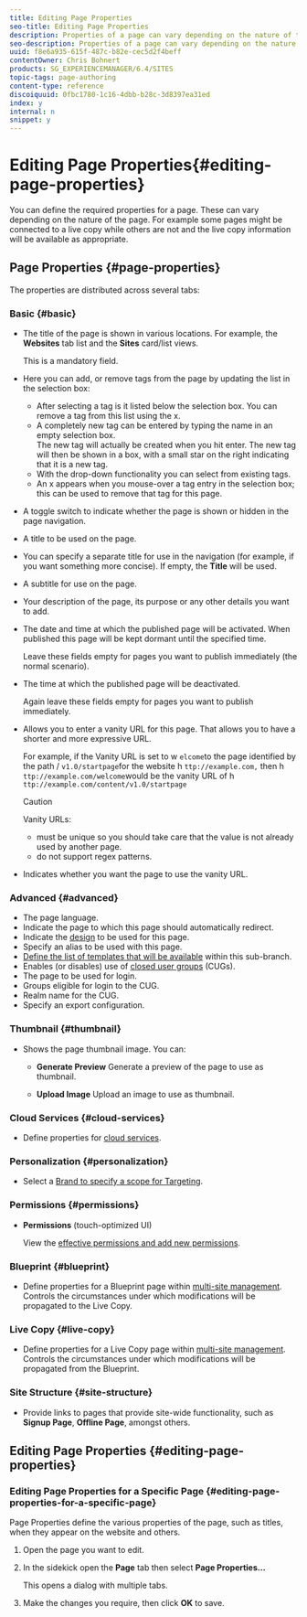 ```yaml
---
title: Editing Page Properties
seo-title: Editing Page Properties
description: Properties of a page can vary depending on the nature of the page. For example some pages might be connected to a live copy while others are not and the live copy information will be available as appropriate.
seo-description: Properties of a page can vary depending on the nature of the page. For example some pages might be connected to a live copy while others are not and the live copy information will be available as appropriate.
uuid: f8e6a935-615f-487c-b82e-cec5d2f4beff
contentOwner: Chris Bohnert
products: SG_EXPERIENCEMANAGER/6.4/SITES
topic-tags: page-authoring
content-type: reference
discoiquuid: 0fbc1780-1c16-4dbb-b28c-3d8397ea31ed
index: y
internal: n
snippet: y
---
```


# Editing Page Properties{#editing-page-properties}

You can define the required properties for a page. These can vary depending on the nature of the page. For example some pages might be connected to a live copy while others are not and the live copy information will be available as appropriate.

## Page Properties {#page-properties}

The properties are distributed across several tabs:

### Basic {#basic}

* The title of the page is shown in various locations. For example, the **Websites** tab list and the **Sites** card/list views.

  This is a mandatory field.

* Here you can add, or remove tags from the page by updating the list in the selection box:

    * After selecting a tag is it listed below the selection box. You can remove a tag from this list using the x.
    * A completely new tag can be entered by typing the name in an empty selection box.  
      The new tag will actually be created when you hit enter. The new tag will then be shown in a box, with a small star on the right indicating that it is a new tag.
    * With the drop-down functionality you can select from existing tags.
    * An x appears when you mouse-over a tag entry in the selection box; this can be used to remove that tag for this page.

* A toggle switch to indicate whether the page is shown or hidden in the page navigation.
* A title to be used on the page.
* You can specify a separate title for use in the navigation (for example, if you want something more concise). If empty, the **Title** will be used.
* A subtitle for use on the page.
* Your description of the page, its purpose or any other details you want to add.
* The date and time at which the published page will be activated. When published this page will be kept dormant until the specified time.

  Leave these fields empty for pages you want to publish immediately (the normal scenario).

* The time at which the published page will be deactivated.

  Again leave these fields empty for pages you want to publish immediately.

* Allows you to enter a vanity URL for this page. That allows you to have a shorter and more expressive URL.

  For example, if the Vanity URL is set to w `elcome`to the page identified by the path / `v1.0/startpage`for the website h `ttp://example.com,` then h `ttp://example.com/welcome`would be the vanity URL of h `ttp://example.com/content/v1.0/startpage`

  >[!CAUTION]
  >
  >Vanity URLs:
  >
  >    
  >    
  >    * must be unique so you should take care that the value is not already used by another page.
  >    * do not support regex patterns.
  >    
  >

* Indicates whether you want the page to use the vanity URL.

### Advanced {#advanced}

* The page language.
* Indicate the page to which this page should automatically redirect.
* Indicate the [design](../../../sites/developing/using/designer.md) to be used for this page.
* Specify an alias to be used with this page.
* [Define the list of templates that will be available](../../../sites/classic-ui-authoring/using/classic-feature-templates.md#allowingatemplate) within this sub-branch.
* Enables (or disables) use of [closed user groups](../../../sites/administering/using/cug.md) (CUGs).
* The page to be used for login.
* Groups eligible for login to the CUG.
* Realm name for the CUG.
* Specify an export configuration.

### Thumbnail {#thumbnail}

* Shows the page thumbnail image. You can:

    * **Generate Preview** 
      Generate a preview of the page to use as thumbnail.  
    
    * **Upload Image** 
      Upload an image to use as thumbnail.

### Cloud Services {#cloud-services}

* Define properties for [cloud services](../../../sites/developing/using/extending-cloud-config.md).

### Personalization {#personalization}

* Select a [Brand to specify a scope for Targeting](../../../sites/classic-ui-authoring/using/classic-personalization-campaigns.md).

### Permissions {#permissions}

* **Permissions** (touch-optimized UI)

  View the [effective permissions and add new permissions](../../../sites/administering/using/user-group-ac-admin.md).

### Blueprint {#blueprint}

* Define properties for a Blueprint page within [multi-site management](../../../sites/administering/using/msm.md). Controls the circumstances under which modifications will be propagated to the Live Copy.

### Live Copy {#live-copy}

* Define properties for a Live Copy page within [multi-site management](../../../sites/administering/using/msm.md). Controls the circumstances under which modifications will be propagated from the Blueprint.

### Site Structure {#site-structure}

* Provide links to pages that provide site-wide functionality, such as **Signup Page**, **Offline Page**, amongst others.

## Editing Page Properties {#editing-page-properties}

### Editing Page Properties for a Specific Page {#editing-page-properties-for-a-specific-page}

Page Properties define the various properties of the page, such as titles, when they appear on the website and others.

1. Open the page you want to edit.  

1. In the sidekick open the **Page** tab then select **Page Properties...**

   This opens a dialog with multiple tabs.

1. Make the changes you require, then click **OK** to save.

